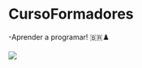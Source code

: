 # CursoFormadores
-Aprender a programar!
🇧🇷♟️

![](https://media.tenor.com/3ZI7-V0G60UAAAAd/hans-niemann-magnus-carlsen.gif
)

